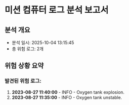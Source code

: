 # 미션 컴퓨터 로그 분석 보고서

## 분석 개요
- 분석 일시: 2025-10-04 13:15:45
- 총 위험 로그: 2개

## 위험 상황 요약

### 발견된 위험 로그:

1. **2023-08-27 11:40:00** - INFO - Oxygen tank explosion.
2. **2023-08-27 11:35:00** - INFO - Oxygen tank unstable.
